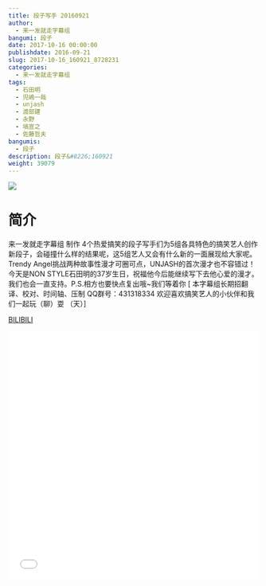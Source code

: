 ```yaml
---
title: 段子写手 20160921
author: 
  - 来一发就走字幕组
bangumi: 段子
date: 2017-10-16 00:00:00
publishdate: 2016-09-21
slug: 2017-10-16_160921_8728231
categories: 
  - 来一发就走字幕组
tags: 
  - 石田明
  - 児嶋一哉
  - unjash
  - 渡部建
  - 永野
  - 塙宣之
  - 佐藤哲夫
bangumis: 
  - 段子
description: 段子&#8226;160921
weight: 39079
---
```


![](https://i.imgur.com/YuPt3Qt.jpg)

# 简介  
来一发就走字幕组 制作 4个热爱搞笑的段子写手们为5组各具特色的搞笑艺人创作新段子，会碰撞什么样的结果呢，这5组艺人又会有什么新的一面展现给大家呢。Trendy Angel挑战两种故事性漫才可圈可点，UNJASH的首次漫才也不容错过！今天是NON STYLE石田明的37岁生日，祝福他今后能继续写下去他心爱的漫才。我们也会一直支持。P.S.相方也要快点复出哦~我们等着你 [ 本字幕组长期招翻译、校对、时间轴、压制   QQ群号：431318334 欢迎喜欢搞笑艺人的小伙伴和我们一起玩（聊）耍 （天）]


  [BILIBILI](https://www.bilibili.com/video/av8728231/)


<div class="vcontainer">  <iframe class='video' src="//www.bilibili.com/blackboard/player.html?cid=14382246&aid=8728231" width="100%" height="500" frameborder="0" allowfullscreen="allowfullscreen"></iframe></div>
